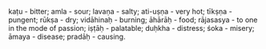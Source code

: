 kaṭu - bitter; amla - sour; lavaṇa - salty; ati-uṣṇa - very hot; tīkṣṇa - pungent; rūkṣa - dry; vidāhinaḥ - burning; āhārāḥ - food; rājasasya - to one in the mode of passion; iṣṭāḥ - palatable; duḥkha - distress; śoka - misery; āmaya - disease; pradāḥ - causing.